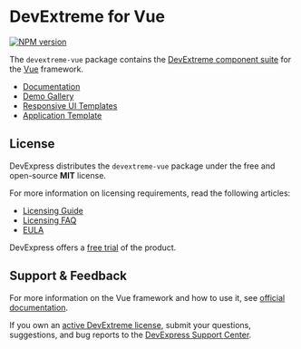 # DevExtreme for Vue

[![NPM version](https://img.shields.io/npm/v/devextreme-vue.svg?maxAge=43200)](https://www.npmjs.com/package/devextreme-vue)

The `devextreme-vue` package contains the [DevExtreme component suite](http://js.devexpress.com/Demos/WidgetsGallery/) for the [Vue](https://vuejs.org) framework.

* [Documentation](https://js.devexpress.com/Vue/Documentation/Guide/Vue_Components/DevExtreme_Vue_Components/)
* [Demo Gallery](https://js.devexpress.com/Demos/WidgetsGallery/Demo/DataGrid/Overview/Vue/Light/)
* [Responsive UI Templates](https://js.devexpress.com/Vue/Templates/UITemplates/)
* [Application Template](https://js.devexpress.com/Vue/Documentation/Guide/Vue_Components/Application_Template/)

## License

DevExpress distributes the `devextreme-vue` package under the free and open-source **MIT** license.

For more information on licensing requirements, read the following articles:

* [Licensing Guide](https://js.devexpress.com/Angular/Documentation/Guide/Common/Licensing/) 
* [Licensing FAQ](https://js.devexpress.com/Licensing/)
* [EULA](https://js.devexpress.com/EULAs/DevExtremeComplete/)

DevExpress offers a [free trial](https://js.devexpress.com/Download/) of the product.

## Support & Feedback

For more information on the Vue framework and how to use it, see [official documentation](https://vuejs.org/guide/introduction.html).

If you own an [active DevExtreme license](https://js.devexpress.com/Licensing/#Commercial), submit your questions, suggestions, and bug reports to the [DevExpress Support Center](https://www.devexpress.com/sc).